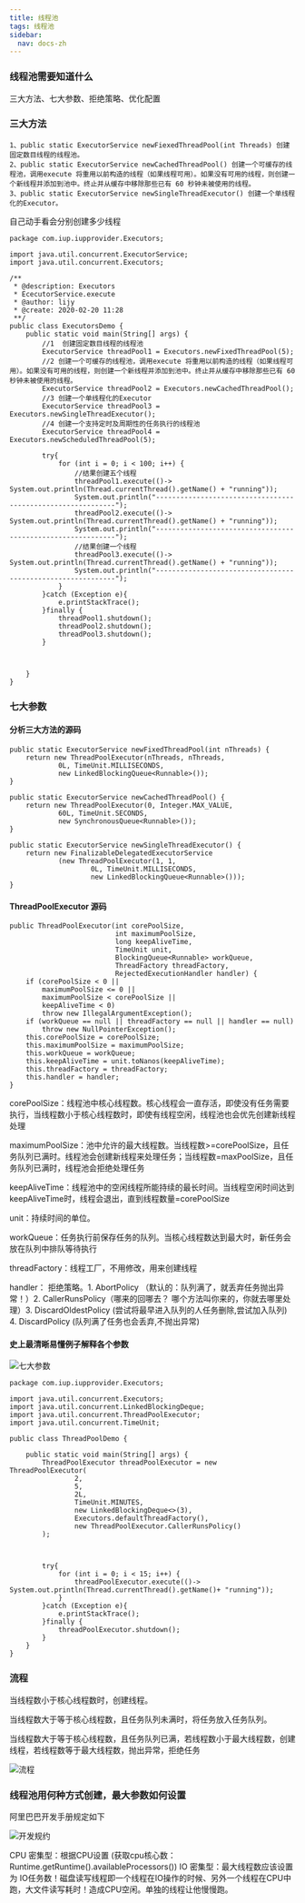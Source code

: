 ```yaml
---
title: 线程池
tags: 线程池
sidebar: 
  nav: docs-zh
---
```


### 线程池需要知道什么

三大方法、七大参数、拒绝策略、优化配置

### 三大方法

```
1、public static ExecutorService newFiexedThreadPool(int Threads) 创建固定数目线程的线程池。
2、public static ExecutorService newCachedThreadPool() 创建一个可缓存的线程池，调用execute 将重用以前构造的线程（如果线程可用）。如果没有可用的线程，则创建一个新线程并添加到池中。终止并从缓存中移除那些已有 60 秒钟未被使用的线程。
3、public static ExecutorService newSingleThreadExecutor() 创建一个单线程化的Executor。
```
自己动手看会分别创建多少线程
```
package com.iup.iupprovider.Executors;

import java.util.concurrent.ExecutorService;
import java.util.concurrent.Executors;

/**
 * @description: Executors
 * EcecutorService.execute
 * @author: lijy
 * @create: 2020-02-20 11:28
 **/
public class ExecutorsDemo {
    public static void main(String[] args) {
        //1  创建固定数目线程的线程池
        ExecutorService threadPool1 = Executors.newFixedThreadPool(5);
        //2 创建一个可缓存的线程池，调用execute 将重用以前构造的线程（如果线程可用）。如果没有可用的线程，则创建一个新线程并添加到池中。终止并从缓存中移除那些已有 60 秒钟未被使用的线程。
        ExecutorService threadPool2 = Executors.newCachedThreadPool();
        //3 创建一个单线程化的Executor
        ExecutorService threadPool3 = Executors.newSingleThreadExecutor();
        //4 创建一个支持定时及周期性的任务执行的线程池
        ExecutorService threadPool4 = Executors.newScheduledThreadPool(5);

        try{
            for (int i = 0; i < 100; i++) {
                //结果创建五个线程
                threadPool1.execute(()-> System.out.println(Thread.currentThread().getName() + "running"));
                System.out.println("------------------------------------------------------------");
                threadPool2.execute(()-> System.out.println(Thread.currentThread().getName() + "running"));
                System.out.println("------------------------------------------------------------");
                //结果创建一个线程
                threadPool3.execute(()-> System.out.println(Thread.currentThread().getName() + "running"));
                System.out.println("------------------------------------------------------------");
            }
        }catch (Exception e){
            e.printStackTrace();
        }finally {
            threadPool1.shutdown();
            threadPool2.shutdown();
            threadPool3.shutdown();
        }



    }
}

```

### 七大参数

#### 分析三大方法的源码
```
public static ExecutorService newFixedThreadPool(int nThreads) {
    return new ThreadPoolExecutor(nThreads, nThreads,
            0L, TimeUnit.MILLISECONDS,
            new LinkedBlockingQueue<Runnable>());
}

public static ExecutorService newCachedThreadPool() {
    return new ThreadPoolExecutor(0, Integer.MAX_VALUE,
            60L, TimeUnit.SECONDS,
            new SynchronousQueue<Runnable>());
}

public static ExecutorService newSingleThreadExecutor() {
    return new FinalizableDelegatedExecutorService
            (new ThreadPoolExecutor(1, 1,
                    0L, TimeUnit.MILLISECONDS,
                    new LinkedBlockingQueue<Runnable>()));
}
```

#### ThreadPoolExecutor 源码
```
public ThreadPoolExecutor(int corePoolSize,
                          int maximumPoolSize,
                          long keepAliveTime,
                          TimeUnit unit,
                          BlockingQueue<Runnable> workQueue,
                          ThreadFactory threadFactory,
                          RejectedExecutionHandler handler) {
    if (corePoolSize < 0 ||
        maximumPoolSize <= 0 ||
        maximumPoolSize < corePoolSize ||
        keepAliveTime < 0)
        throw new IllegalArgumentException();
    if (workQueue == null || threadFactory == null || handler == null)
        throw new NullPointerException();
    this.corePoolSize = corePoolSize;
    this.maximumPoolSize = maximumPoolSize;
    this.workQueue = workQueue;
    this.keepAliveTime = unit.toNanos(keepAliveTime);
    this.threadFactory = threadFactory;
    this.handler = handler;
}
```

corePoolSize：线程池中核心线程数。核心线程会一直存活，即使没有任务需要执行，当线程数小于核心线程数时，即使有线程空闲，线程池也会优先创建新线程处理

maximumPoolSize：池中允许的最大线程数。当线程数>=corePoolSize，且任务队列已满时。线程池会创建新线程来处理任务；当线程数=maxPoolSize，且任务队列已满时，线程池会拒绝处理任务

keepAliveTime：线程池中的空闲线程所能持续的最长时间。当线程空闲时间达到keepAliveTime时，线程会退出，直到线程数量=corePoolSize

unit：持续时间的单位。

workQueue：任务执行前保存任务的队列。当核心线程数达到最大时，新任务会放在队列中排队等待执行

threadFactory：线程工厂，不用修改，用来创建线程

handler： 拒绝策略。1. AbortPolicy （默认的：队列满了，就丢弃任务抛出异常！）2. CallerRunsPolicy（哪来的回哪去？ 哪个方法叫你来的，你就去哪里处理）3. DiscardOldestPolicy (尝试将最早进入队列的人任务删除,尝试加入队列) 4. DiscardPolicy (队列满了任务也会丢弃,不抛出异常)

#### 史上最清晰易懂例子解释各个参数

![七大参数](https://jialiangbujiaj1a.github.io/imgs/线程池/七大参数.jpg)

```
package com.iup.iupprovider.Executors;

import java.util.concurrent.Executors;
import java.util.concurrent.LinkedBlockingDeque;
import java.util.concurrent.ThreadPoolExecutor;
import java.util.concurrent.TimeUnit;

public class ThreadPoolDemo {

    public static void main(String[] args) {
        ThreadPoolExecutor threadPoolExecutor = new ThreadPoolExecutor(
                2,
                5,
                2L,
                TimeUnit.MINUTES,
                new LinkedBlockingDeque<>(3),
                Executors.defaultThreadFactory(),
                new ThreadPoolExecutor.CallerRunsPolicy()
        );



        try{
            for (int i = 0; i < 15; i++) {
                threadPoolExecutor.execute(()-> System.out.println(Thread.currentThread().getName()+ "running"));
            }
        }catch (Exception e){
            e.printStackTrace();
        }finally {
            threadPoolExecutor.shutdown();
        }
    }
}

```

### 流程

当线程数小于核心线程数时，创建线程。

当线程数大于等于核心线程数，且任务队列未满时，将任务放入任务队列。

当线程数大于等于核心线程数，且任务队列已满，若线程数小于最大线程数，创建线程，若线程数等于最大线程数，抛出异常，拒绝任务

![流程](https://jialiangbujiaj1a.github.io/imgs/线程池/流程图.jpg)

### 线程池用何种方式创建，最大参数如何设置

阿里巴巴开发手册规定如下

![开发规约](https://jialiangbujiaj1a.github.io/imgs/线程池/开发手册.png)

CPU 密集型：根据CPU设置 (获取cpu核心数： Runtime.getRuntime().availableProcessors())
IO 密集型：最大线程数应该设置为 IO任务数！磁盘读写线程即一个线程在IO操作的时候、另外一个线程在CPU中跑，大文件读写耗时！造成CPU空闲。单独的线程让他慢慢跑。








